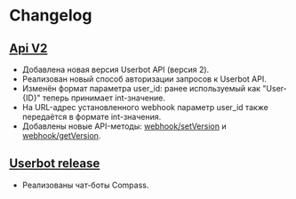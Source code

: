 # Changelog

## [Api V2](https://github.com/getCompass/userbot/releases/tag/v1.0.1)

- Добавлена новая версия Userbot API (версия 2).
- Реализован новый способ авторизации запросов к Userbot API.
- Изменён формат параметра user_id: ранее используемый как "User-{ID}" теперь принимает int-значение.
- На URL-адрес установленного webhook параметр user_id также передаётся в формате int-значения.
- Добавлены новые API-методы: [webhook/setVersion](https://github.com/getCompass/userbot#post-webhooksetversion) и [webhook/getVersion](https://github.com/getCompass/userbot#post-webhookgetversion).

## [Userbot release](https://github.com/getCompass/userbot/releases/tag/v1.0.0)

- Реализованы чат-боты Compass.
